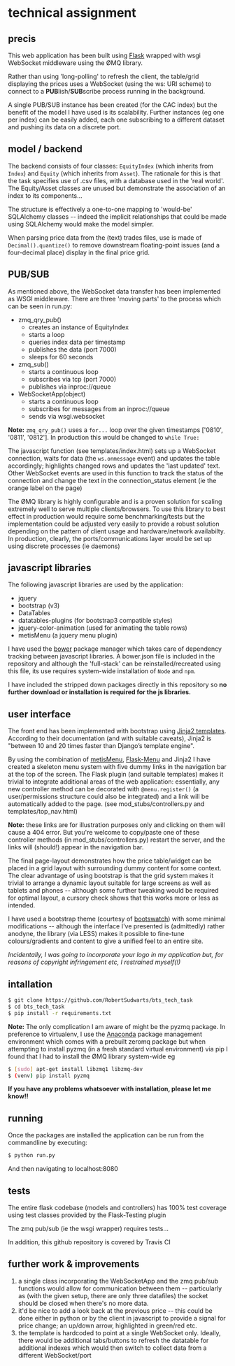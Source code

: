 # technical assignment

## precis

This web application has been built using [Flask](http://flask.pocoo.org/) wrapped with wsgi WebSocket middleware using the ØMQ library.

Rather than using 'long-polling' to refresh the client, the table/grid displaying the prices uses a WebSocket (using the ws: URI scheme) to connect to a **PUB**lish/**SUB**scribe process running in the background.

A single PUB/SUB instance has been created (for the CAC index) but the benefit of the model I have used is its scalability. Further instances (eg one per index) can be easily added, each one subscribing to a different dataset and pushing its data on a discrete port.

## model / backend

The backend consists of four classes: `EquityIndex` (which inherits from `Index`) and `Equity` (which inherits from `Asset`). The rationale for this is that the task specifies use of .csv files, with a database used in the 'real world'.  The Equity/Asset classes are unused but demonstrate the association of an index to its components...

The structure is effectively a one-to-one mapping to 'would-be' SQLAlchemy classes -- indeed the implicit relationships that could be made using SQLAlchemy would make the model simpler.

When parsing price data from the (text) trades files, use is made of `Decimal().quantize()` to remove downstream floating-point issues (and a four-decimal place) display in the final price grid.

## PUB/SUB

As mentioned above, the WebSocket data transfer has been implemented as WSGI middleware. There are three 'moving parts' to the process which can be seen in run.py:

* zmq_qry_pub()
    - creates an instance of EquityIndex
    - starts a loop
    - queries index data per timestamp
    - publishes the data (port 7000)
    - sleeps for 60 seconds
* zmq_sub()
    - starts a continuous loop
    - subscribes via tcp (port 7000)
    - publishes via inproc://queue
* WebSocketApp(object)
    - starts a continuous loop
    - subscribes for messages from an inproc://queue
    - sends via wsgi.websocket

**Note:** `zmq_qry_pub()` uses a `for...` loop over the given timestamps ['0810', '0811', '0812']. In production this would be changed to `while True:`

The javascript function (see templates/index.html) sets up a WebSocket connection, waits for data (the `ws.onmessage` event) and updates the table accordingly; highlights changed rows and updates the 'last updated' text. Other WebSocket events are used in this function to track the status of the connection and change the text in the connection_status element (ie the orange label on the page)

The ØMQ library is highly configurable and is a proven solution for scaling extremely well to serve multiple clients/browsers.  To use this library to best effect in production would require some benchmarking/tests but the implementation could be adjusted very easily to provide a robust solution depending on the pattern of client usage and hardware/network availabilty.  In production, clearly, the ports/communications layer would be set up using discrete processes (ie daemons)

## javascript libraries

The following javascript libraries are used by the application:

* jquery
* bootstrap (v3)
* DataTables
* datatables-plugins (for bootstrap3 compatible styles)
* jquery-color-animation (used for animating the table rows)
* metisMenu (a jquery menu plugin)

I have used the [bower](http://bower.io/) package manager which takes care of dependency tracking between javascript libraries.  A bower.json file is included in the repository and although the 'full-stack' can be reinstalled/recreated using this file, its use requires system-wide installation of `Node` and `npm`.

I have included the stripped down packages directly in this repository so **no further download or installation is required for the js libraries.**

## user interface

The front end has been implemented with bootstrap using [Jinja2 templates](http://jinja.pocoo.org/docs/dev/). According to their documentation (and with suitable caveats), Jinja2 is "between 10 and 20 times faster than Django’s template engine".

By using the combination of [metisMenu](http://mm.onokumus.com/), [Flask-Menu](http://flask-menu.readthedocs.org/en/latest/) and Jinja2 I have created a skeleton menu system with five dummy links in the navigation bar at the top of the screen.  The Flask plugin (and suitable templates) makes it trivial to integrate additional areas of the web application: essentially, any new controller method can be decorated with `@menu.register()` (a user/permissions structure could also be integrated) and a link will be automatically added to the page. (see mod_stubs/controllers.py and templates/top_nav.html)

**Note:** these links are for illustration purposes only and clicking on them will cause a 404 error. But you're welcome to copy/paste one of these controller methods (in mod_stubs/controllers.py) restart the server, and the links will (should!) appear in the navigation bar.

The final page-layout demonstrates how the price table/widget can be placed in a grid layout with surrounding dummy content for some context.  The clear advantage of using bootstrap is that the grid system makes it trivial to arrange a dynamic layout suitable for large screens as well as tablets and phones -- although some further tweaking would be required for optimal layout, a cursory check shows that this works more or less as intended.

I have used a bootstrap theme (courtesy of [bootswatch](https://bootswatch.com/)) with some minimal modifications -- although the interface I've presented is (admittedly) rather anodyne, the library (via LESS) makes it possible to fine-tune colours/gradients and content to give a unified feel to an entire site.

*Incidentally, I was going to incorporate your logo in my application but, for reasons of copyright infringement etc, I restrained myself(!)*

## intallation

```bash
$ git clone https://github.com/RobertSudwarts/bts_tech_task
$ cd bts_tech_task
$ pip install -r requirements.txt
```

**Note:** The only complication I am aware of might be the pyzmq package. In preference to virtualenv, I use the [Anaconda](https://store.continuum.io/cshop/anaconda/) package management environment which comes with a prebuilt zeromq package but when attempting to install pyzmq (in a fresh standard virtual environment) via pip I found that I had to install the ØMQ library system-wide eg

```bash
$ [sudo] apt-get install libzmq1 libzmq-dev
$ (venv) pip install pyzmq
```

**If you have any problems whatsoever with installation, please let me know!!**

## running

Once the packages are installed the application can be run from the commandline by executing:

```bash
$ python run.py
```

And then navigating to localhost:8080

## tests

The entire flask codebase (models and controllers) has 100% test coverage using test classes provided by the Flask-Testing plugin

The zmq pub/sub (ie the wsgi wrapper) requires tests...

In addition, this github repository is covered by Travis CI

## further work & improvements

1. a single class incorporating the WebSocketApp and the zmq pub/sub functions would allow for communication between them -- particularly as (with the given setup, there are only three datafiles) the socket should be closed when there's no more data.
2. it'd be nice to add a look back at the previous price -- this could be done either in python or by the client in javascript to provide a signal for price change; an up/down arrow, highlighted in green/red etc.
3. the template is hardcoded to point at a single WebSocket only.  Ideally, there would be additional tabs/buttons to refresh the datatable for additional indexes which would then switch to collect data from a different WebSocket/port
